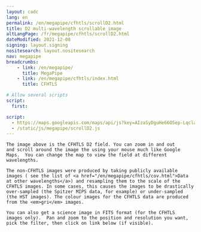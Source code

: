 ```yaml
---
layout: cadc
lang: en
permalink: /en/megapipe/cfhtls/scrollD2.html
title: D2 multi-wavelength scrollable image
altLangPage: /fr/megapipe/cfhtls/scrollD2.html
dateModified: 2021-12-08
signing: layout.signing
nositesearch: layout.nositesearch
nav: megapipe
breadcrumbs:
    - link: /en/megapipe/
      title: MegaPipe
    - link: /en/megapipe/cfhtls/index.html
      title: CFHTLS

# Allow several scripts
script:
  first:

script: 
  - https://maps.googleapis.com/maps/api/js?key=AIzaSyDguHe66O5ep-Lqcla9a44wW_RkhB53KB4&amp;sensor=false
  - /static/js/megapipe/scrollD2.js
---
```


<div id="diag"></div>
<div id="map-canvas"></div>

<p>
  
    The image above is the CFHTLS D2 field. You can zoom in and out
    and scroll around the image the using your mouse much like Google
    Maps.  You can change the map to view the field at different
    wavelengths.
  
  
</p>


<p>
  
    The non-CFHTLS images were produced by taking publicly available
    images ( see the list of <a href="/en/megapipe/cfhtls/cov.html">Data at other wavelengths</a>) and resampling them to the scale of the
    CFHTLS images. In some cases, this causes the images to be drastically
    over-sampled (the Spitzer MIPS data, for example) or under-sampled
    (the HST images). The colour images for the CFHTLS data are produced
    from the <em>gri</em> images.
  
  
</p>

<p>
  
    You can also get a science image in FITS format (for the CFHTLS
    images only).  Pan and zoom to the position and resolution you want,
    pick the filter, then click on link below (if visible).
  
  
  
</p>
<div id="fits"></div>
